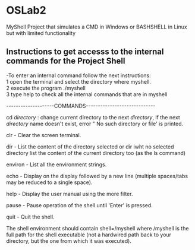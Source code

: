 # OSLab2
MyShell Project that simulates a CMD in Windows or BASHSHELL in Linux but with limited functionality

 Instructions to get accesss to the internal commands for the Project Shell
--------------------------------------------------------

-To enter an internal command follow the next instructions:<br />
1 open the terminal and select the directory where myshell.<br />
2 execute the program  ./myshell <br />
3 type help to check all the internal commands that are in myshell <br />


--------------------COMMANDS-----------------------------

cd *directory* :  change current directory to the next *directory*, if the next *directory* name doesn't exist, error " No such directory or file' is printed.

clr - Clear the screen terminal.

dir <directory> -  List the content of the directory selected or dir iwht no selected directory  list the content of the current directory too (as the ls command)

environ - List all the environment strings.

echo <comment> - Display <comment> on the display followed by a new line (multiple spaces/tabs may be reduced to a single space).

help - Display the user manual using the more filter.

pause - Pause operation of the shell until 'Enter' is pressed.

quit - Quit the shell.

The shell environment should contain shell=<pathname>/myshell where <pathname>/myshell is the full path for the shell executable (not a hardwired path back to your directory, but the one from which it was executed).

